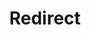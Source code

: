 ﻿---
layout: src/layouts/Redirect.astro
title: Redirect
redirect: https://yamldoc.liuyan.wang/docs/projects/version-control/converting
pubDate:  2023-01-01
navSearch: false
navSitemap: false
navMenu: false
---
